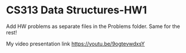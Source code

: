 # CS313 Data Structures-HW1

Add HW problems as separate files in the Problems folder.
Same for the rest!

My video presentation link https://youtu.be/9ogtevwdxsY
